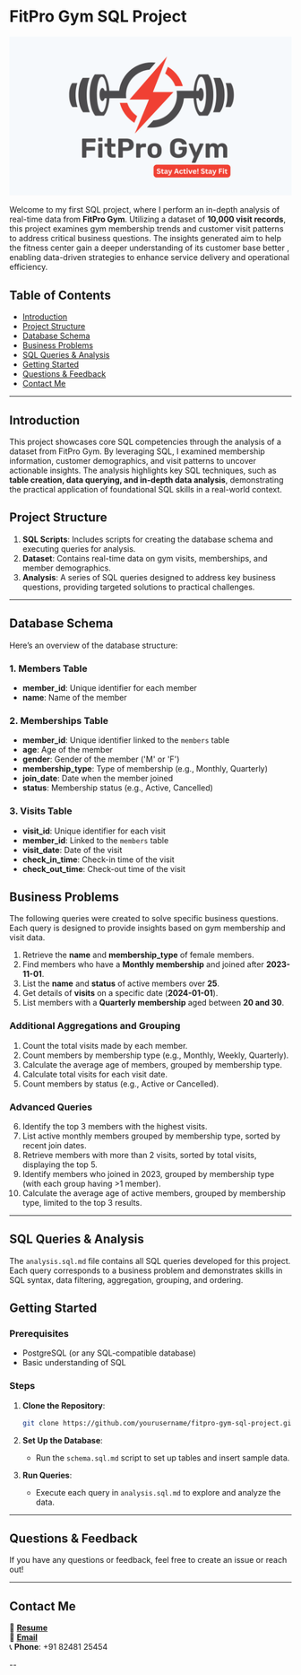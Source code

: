 # FitPro Gym SQL Project

![Project Image Placeholder](https://github.com/sureka2003/Fitpro/blob/main/Fitpro_logo.png) 


Welcome to my first SQL project, where I perform an in-depth analysis of real-time data from **FitPro Gym**. Utilizing a dataset of **10,000 visit records**, this project examines gym membership trends and customer visit patterns to address critical business questions. The insights generated aim to help the fitness center gain a deeper understanding of its customer base better , enabling data-driven strategies to enhance service delivery and operational efficiency.

## Table of Contents
- [Introduction](#introduction)
- [Project Structure](#project-structure)
- [Database Schema](#database-schema)
- [Business Problems](#business-problems)
- [SQL Queries & Analysis](#sql-queries--analysis)
- [Getting Started](#getting-started)
- [Questions & Feedback](#questions--feedback)
- [Contact Me](#contact-me)

---

## Introduction

This project showcases core SQL competencies through the analysis of a dataset from FitPro Gym. By leveraging SQL, I examined membership information, customer demographics, and visit patterns to uncover actionable insights. The analysis highlights key SQL techniques, such as **table creation, data querying, and in-depth data analysis**, demonstrating the practical application of foundational SQL skills in a real-world context.

## Project Structure

1. **SQL Scripts**: Includes scripts for creating the database schema and executing queries for analysis.
2. **Dataset**:  Contains real-time data on gym visits, memberships, and member demographics.
3. **Analysis**:  A series of SQL queries designed to address key business questions, providing targeted solutions to practical challenges.

---

## Database Schema

Here’s an overview of the database structure:

### 1. **Members Table**
- **member_id**: Unique identifier for each member
- **name**: Name of the member

### 2. **Memberships Table**
- **member_id**: Unique identifier linked to the `members` table
- **age**: Age of the member
- **gender**: Gender of the member ('M' or 'F')
- **membership_type**: Type of membership (e.g., Monthly, Quarterly)
- **join_date**: Date when the member joined
- **status**: Membership status (e.g., Active, Cancelled)

### 3. **Visits Table**
- **visit_id**: Unique identifier for each visit
- **member_id**: Linked to the `members` table
- **visit_date**: Date of the visit
- **check_in_time**: Check-in time of the visit
- **check_out_time**: Check-out time of the visit

## Business Problems

The following queries were created to solve specific business questions. Each query is designed to provide insights based on gym membership and visit data.

1. Retrieve the **name** and **membership_type** of female members.
2. Find members who have a **Monthly membership** and joined after **2023-11-01**.
3. List the **name** and **status** of active members over **25**.
4. Get details of **visits** on a specific date (**2024-01-01**).
5. List members with a **Quarterly membership** aged between **20 and 30**.

### Additional Aggregations and Grouping

1. Count the total visits made by each member.  
2. Count members by membership type (e.g., Monthly, Weekly, Quarterly).  
3. Calculate the average age of members, grouped by membership type.  
4. Calculate total visits for each visit date.  
5. Count members by status (e.g., Active or Cancelled).  

### Advanced Queries

6. Identify the top 3 members with the highest visits.  
7. List active monthly members grouped by membership type, sorted by recent join dates.  
8. Retrieve members with more than 2 visits, sorted by total visits, displaying the top 5.  
9. Identify members who joined in 2023, grouped by membership type (with each group having >1 member).  
10. Calculate the average age of active members, grouped by membership type, limited to the top 3 results.


---

## SQL Queries & Analysis

The `analysis.sql.md` file contains all SQL queries developed for this project. Each query corresponds to a business problem and demonstrates skills in SQL syntax, data filtering, aggregation, grouping, and ordering.

## Getting Started

### Prerequisites
- PostgreSQL (or any SQL-compatible database)
- Basic understanding of SQL

### Steps
1. **Clone the Repository**:
   ```bash
   git clone https://github.com/yourusername/fitpro-gym-sql-project.git
   ```
2. **Set Up the Database**:
   - Run the `schema.sql.md` script to set up tables and insert sample data.

3. **Run Queries**:
   - Execute each query in `analysis.sql.md` to explore and analyze the data.

---

## Questions & Feedback

If you have any questions or feedback, feel free to create an issue or reach out!

---

## Contact Me

📄 **[Resume](#)**  
📧 **[Email](mailto:surekafathimsf2003@gmail.com)**  
📞 **Phone**: +91 82481 25454 

--
